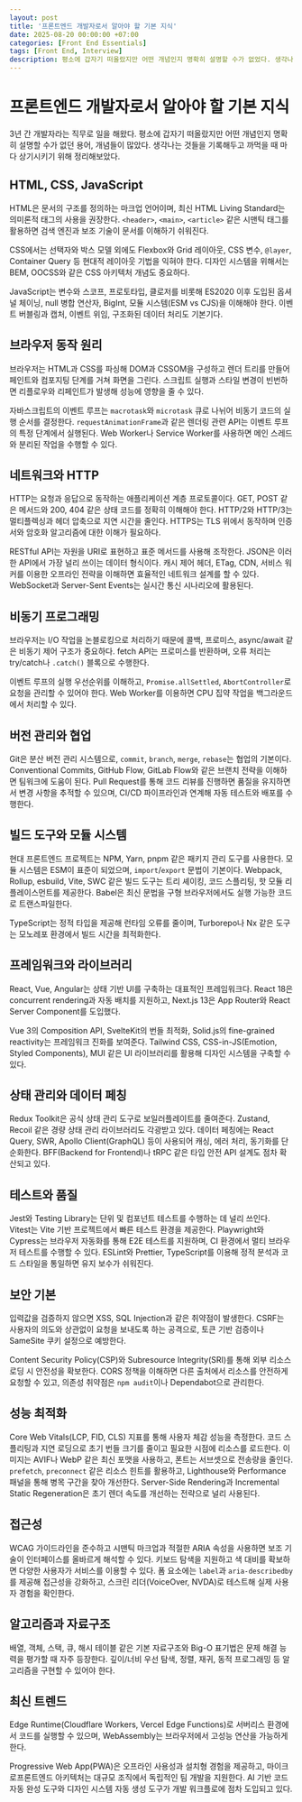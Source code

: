 ```yaml
---
layout: post
title: '프론트엔드 개발자로서 알아야 할 기본 지식'
date: 2025-08-20 00:00:00 +07:00
categories: [Front End Essentials]
tags: [Front End, Interview]
description: 평소에 갑자기 떠올랐지만 어떤 개념인지 명확히 설명할 수가 없었다. 생각나는 것들을 정리해보았다.
---
```


# 프론트엔드 개발자로서 알아야 할 기본 지식

3년 간 개발자라는 직무로 일을 해왔다. 평소에 갑자기 떠올랐지만 어떤 개념인지 명확히 설명할 수가 없던 용어, 개념들이 많았다. 생각나는 것들을 기록해두고 까먹을 때 마다 상기시키기 위해 정리해보았다.

## HTML, CSS, JavaScript

HTML은 문서의 구조를 정의하는 마크업 언어이며, 최신 HTML Living Standard는 의미론적 태그의 사용을 권장한다. `<header>`, `<main>`, `<article>` 같은 시맨틱 태그를 활용하면 검색 엔진과 보조 기술이 문서를 이해하기 쉬워진다.

CSS에서는 선택자와 박스 모델 외에도 Flexbox와 Grid 레이아웃, CSS 변수, `@layer`, Container Query 등 현대적 레이아웃 기법을 익혀야 한다. 디자인 시스템을 위해서는 BEM, OOCSS와 같은 CSS 아키텍처 개념도 중요하다.

JavaScript는 변수와 스코프, 프로토타입, 클로저를 비롯해 ES2020 이후 도입된 옵셔널 체이닝, null 병합 연산자, BigInt, 모듈 시스템(ESM vs CJS)을 이해해야 한다. 이벤트 버블링과 캡처, 이벤트 위임, 구조화된 데이터 처리도 기본기다.

## 브라우저 동작 원리

브라우저는 HTML과 CSS를 파싱해 DOM과 CSSOM을 구성하고 렌더 트리를 만들어 페인트와 컴포지팅 단계를 거쳐 화면을 그린다. 스크립트 실행과 스타일 변경이 빈번하면 리플로우와 리페인트가 발생해 성능에 영향을 줄 수 있다.

자바스크립트의 이벤트 루프는 `macrotask`와 `microtask` 큐로 나뉘어 비동기 코드의 실행 순서를 결정한다. `requestAnimationFrame`과 같은 렌더링 관련 API는 이벤트 루프의 특정 단계에서 실행된다. Web Worker나 Service Worker를 사용하면 메인 스레드와 분리된 작업을 수행할 수 있다.

## 네트워크와 HTTP

HTTP는 요청과 응답으로 동작하는 애플리케이션 계층 프로토콜이다. GET, POST 같은 메서드와 200, 404 같은 상태 코드를 정확히 이해해야 한다.
HTTP/2와 HTTP/3는 멀티플렉싱과 헤더 압축으로 지연 시간을 줄인다. HTTPS는 TLS 위에서 동작하며 인증서와 암호화 알고리즘에 대한 이해가 필요하다.

RESTful API는 자원을 URI로 표현하고 표준 메서드를 사용해 조작한다. JSON은 이러한 API에서 가장 널리 쓰이는 데이터 형식이다.
캐시 제어 헤더, ETag, CDN, 서비스 워커를 이용한 오프라인 전략을 이해하면 효율적인 네트워크 설계를 할 수 있다. WebSocket과 Server-Sent Events는 실시간 통신 시나리오에 활용된다.

## 비동기 프로그래밍

브라우저는 I/O 작업을 논블로킹으로 처리하기 때문에 콜백, 프로미스, async/await 같은 비동기 제어 구조가 중요하다. fetch API는 프로미스를 반환하며, 오류 처리는 try/catch나 `.catch()` 블록으로 수행한다.

이벤트 루프의 실행 우선순위를 이해하고, `Promise.allSettled`, `AbortController`로 요청을 관리할 수 있어야 한다. Web Worker를 이용하면 CPU 집약 작업을 백그라운드에서 처리할 수 있다.

## 버전 관리와 협업

Git은 분산 버전 관리 시스템으로, `commit`, `branch`, `merge`, `rebase`는 협업의 기본이다. Conventional Commits, GitHub Flow, GitLab Flow와 같은 브랜치 전략을 이해하면 팀워크에 도움이 된다.
Pull Request를 통해 코드 리뷰를 진행하면 품질을 유지하면서 변경 사항을 추적할 수 있으며, CI/CD 파이프라인과 연계해 자동 테스트와 배포를 수행한다.

## 빌드 도구와 모듈 시스템

현대 프론트엔드 프로젝트는 NPM, Yarn, pnpm 같은 패키지 관리 도구를 사용한다. 모듈 시스템은 ESM이 표준이 되었으며, `import`/`export` 문법이 기본이다.
Webpack, Rollup, esbuild, Vite, SWC 같은 빌드 도구는 트리 셰이킹, 코드 스플리팅, 핫 모듈 리플레이스먼트를 제공한다. Babel은 최신 문법을 구형 브라우저에서도 실행 가능한 코드로 트랜스파일한다.

TypeScript는 정적 타입을 제공해 런타임 오류를 줄이며, Turborepo나 Nx 같은 도구는 모노레포 환경에서 빌드 시간을 최적화한다.

## 프레임워크와 라이브러리

React, Vue, Angular는 상태 기반 UI를 구축하는 대표적인 프레임워크다. React 18은 concurrent rendering과 자동 배치를 지원하고, Next.js 13은 App Router와 React Server Component를 도입했다.

Vue 3의 Composition API, SvelteKit의 번들 최적화, Solid.js의 fine-grained reactivity는 프레임워크 진화를 보여준다. Tailwind CSS, CSS-in-JS(Emotion, Styled Components), MUI 같은 UI 라이브러리를 활용해 디자인 시스템을 구축할 수 있다.

## 상태 관리와 데이터 페칭

Redux Toolkit은 공식 상태 관리 도구로 보일러플레이트를 줄여준다. Zustand, Recoil 같은 경량 상태 관리 라이브러리도 각광받고 있다.
데이터 페칭에는 React Query, SWR, Apollo Client(GraphQL) 등이 사용되어 캐싱, 에러 처리, 동기화를 단순화한다. BFF(Backend for Frontend)나 tRPC 같은 타입 안전 API 설계도 점차 확산되고 있다.

## 테스트와 품질

Jest와 Testing Library는 단위 및 컴포넌트 테스트를 수행하는 데 널리 쓰인다. Vitest는 Vite 기반 프로젝트에서 빠른 테스트 환경을 제공한다.
Playwright와 Cypress는 브라우저 자동화를 통해 E2E 테스트를 지원하며, CI 환경에서 멀티 브라우저 테스트를 수행할 수 있다. ESLint와 Prettier, TypeScript를 이용해 정적 분석과 코드 스타일을 통일하면 유지 보수가 쉬워진다.

## 보안 기본

입력값을 검증하지 않으면 XSS, SQL Injection과 같은 취약점이 발생한다. CSRF는 사용자의 의도와 상관없이 요청을 보내도록 하는 공격으로, 토큰 기반 검증이나 SameSite 쿠키 설정으로 예방한다.

Content Security Policy(CSP)와 Subresource Integrity(SRI)를 통해 외부 리소스 로딩 시 안전성을 확보한다. CORS 정책을 이해하면 다른 출처에서 리소스를 안전하게 요청할 수 있고, 의존성 취약점은 `npm audit`이나 Dependabot으로 관리한다.

## 성능 최적화

Core Web Vitals(LCP, FID, CLS) 지표를 통해 사용자 체감 성능을 측정한다. 코드 스플리팅과 지연 로딩으로 초기 번들 크기를 줄이고 필요한 시점에 리소스를 로드한다.
이미지는 AVIF나 WebP 같은 최신 포맷을 사용하고, 폰트는 서브셋으로 전송량을 줄인다. `prefetch`, `preconnect` 같은 리소스 힌트를 활용하고, Lighthouse와 Performance 패널을 통해 병목 구간을 찾아 개선한다.
Server-Side Rendering과 Incremental Static Regeneration은 초기 렌더 속도를 개선하는 전략으로 널리 사용된다.

## 접근성

WCAG 가이드라인을 준수하고 시맨틱 마크업과 적절한 ARIA 속성을 사용하면 보조 기술이 인터페이스를 올바르게 해석할 수 있다. 키보드 탐색을 지원하고 색 대비를 확보하면 다양한 사용자가 서비스를 이용할 수 있다.
폼 요소에는 `label`과 `aria-describedby`를 제공해 접근성을 강화하고, 스크린 리더(VoiceOver, NVDA)로 테스트해 실제 사용자 경험을 확인한다.

## 알고리즘과 자료구조

배열, 객체, 스택, 큐, 해시 테이블 같은 기본 자료구조와 Big-O 표기법은 문제 해결 능력을 평가할 때 자주 등장한다. 깊이/너비 우선 탐색, 정렬, 재귀, 동적 프로그래밍 등 알고리즘을 구현할 수 있어야 한다.

## 최신 트렌드

Edge Runtime(Cloudflare Workers, Vercel Edge Functions)로 서버리스 환경에서 코드를 실행할 수 있으며, WebAssembly는 브라우저에서 고성능 연산을 가능하게 한다.

Progressive Web App(PWA)은 오프라인 사용성과 설치형 경험을 제공하고, 마이크로프론트엔드 아키텍처는 대규모 조직에서 독립적인 팀 개발을 지원한다. AI 기반 코드 자동 완성 도구와 디자인 시스템 자동 생성 도구가 개발 워크플로에 점차 도입되고 있다.
